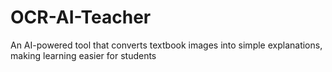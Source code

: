 # OCR-AI-Teacher
An AI-powered tool that converts textbook images into simple explanations, making learning easier for students
